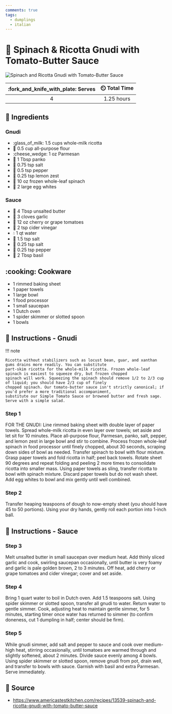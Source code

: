 ```yaml
---
comments: true
tags:
  - dumplings
  - italian
---
```

# :dumpling: Spinach & Ricotta Gnudi with Tomato-Butter Sauce

![Spinach and Ricotta Gnudi with Tomato-Butter Sauce](../assets/images/spinach-and-ricotta-gnudi-with-tomato-butter-sauce.jpg)

| :fork_and_knife_with_plate: Serves | :timer_clock: Total Time |
|:----------------------------------:|:-----------------------: |
| 4 | 1.25 hours |

## :salt: Ingredients

### Gnudi

- :glass_of_milk: 1.5 cups whole-milk ricotta
- :ear_of_rice: 0.5 cup all-purpose flour
- :cheese_wedge: 1 oz Parmesan
- :bread: 1 Tbsp panko
- :salt: 0.75 tsp salt
- :salt: 0.5 tsp pepper
- :lemon: 0.25 tsp lemon zest
- :leafy_green: 10 oz frozen whole-leaf spinach
- :egg: 2 large egg whites

### Sauce

- :butter: 4 Tbsp unsalted butter
- :garlic: 3 cloves garlic
- :tomato: 12 oz cherry or grape tomatoes
- :sake: 2 tsp cider vinegar
- :droplet: 1 qt water
- :salt: 1.5 tsp salt
- :salt: 0.25 tsp salt
- :salt: 0.25 tsp pepper
- :herb: 2 Tbsp basil

## :cooking: Cookware

- 1 rimmed baking sheet
- 1 paper towels
- 1 large bowl
- 1 food processor
- 1 small saucepan
- 1 Dutch oven
- 1 spider skimmer or slotted spoon
- 1 bowls

## :pencil: Instructions - Gnudi

!!! note

    Ricotta without stabilizers such as locust bean, guar, and xanthan gums drains more readily. You can substitute
    part-skim ricotta for the whole-milk ricotta. Frozen whole-leaf spinach is easiest to squeeze dry, but frozen chopped
    spinach will work. Squeezing the spinach should remove 1/2 to 2/3 cup of liquid; you should have 2/3 cup of finely
    chopped spinach. Our tomato-butter sauce isn't strictly canonical; if you'd prefer a more traditional accompaniment,
    substitute our Simple Tomato Sauce or browned butter and fresh sage. Serve with a simple salad.

### Step 1

FOR THE GNUDI: Line rimmed baking sheet with double layer of paper towels. Spread whole-milk ricotta in even layer over
towels; set aside and let sit for 10 minutes. Place all-purpose flour, Parmesan, panko, salt, pepper, and lemon zest in
large bowl and stir to combine. Process frozen whole-leaf spinach in food processor until finely chopped, about 30
seconds, scraping down sides of bowl as needed. Transfer spinach to bowl with flour mixture. Grasp paper towels and fold
ricotta in half; peel back towels. Rotate sheet 90 degrees and repeat folding and peeling 2 more times to consolidate
ricotta into smaller mass. Using paper towels as sling, transfer ricotta to bowl with spinach mixture. Discard paper
towels but do not wash sheet. Add egg whites to bowl and mix gently until well combined.

### Step 2

Transfer heaping teaspoons of dough to now-empty sheet (you should have 45 to 50 portions). Using your dry hands, gently
roll each portion into 1-inch ball.

## :pencil: Instructions - Sauce

### Step 3

Melt unsalted butter in small saucepan over medium heat. Add thinly sliced garlic and cook, swirling saucepan
occasionally, until butter is very foamy and garlic is pale golden brown, 2 to 3 minutes. Off heat, add cherry or grape
tomatoes and cider vinegar; cover and set aside.

### Step 4

Bring 1 quart water to boil in Dutch oven. Add 1.5 teaspoons salt. Using spider skimmer or slotted spoon, transfer all
gnudi to water. Return water to gentle simmer. Cook, adjusting heat to maintain gentle simmer, for 5 minutes, starting
timer once water has returned to simmer (to confirm doneness, cut 1 dumpling in half; center should be firm).

### Step 5

While gnudi simmer, add salt and pepper to sauce and cook over medium-high heat, stirring occasionally, until tomatoes
are warmed through and slightly softened, about 2 minutes. Divide sauce evenly among 4 bowls. Using spider skimmer or
slotted spoon, remove gnudi from pot, drain well, and transfer to bowls with sauce. Garnish with basil and extra
Parmesan. Serve immediately.

## :link: Source

- <https://www.americastestkitchen.com/recipes/13539-spinach-and-ricotta-gnudi-with-tomato-butter-sauce>
